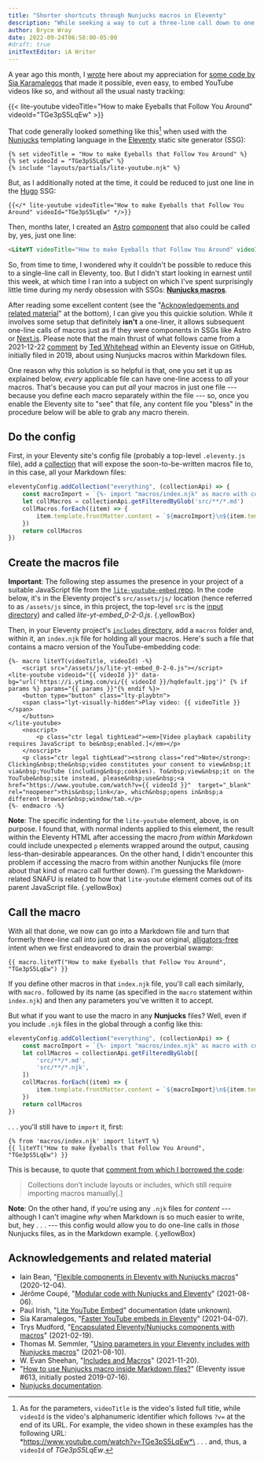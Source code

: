 ```yaml
---
title: "Shorter shortcuts through Nunjucks macros in Eleventy"
description: "While seeking a way to cut a three-line call down to one line, I found some great advice on using a sometimes-overlooked aspect of a popular templating language."
author: Bryce Wray
date: 2022-09-24T06:58:00-05:00
#draft: true
initTextEditor: iA Writer
---
```


A year ago this month, I [wrote](https://www.brycewray.com/posts/2021/09/gems-in-rough-09/) here about my appreciation for [some code by Sia Karamalegos](https://sia.codes/posts/lite-youtube-embed-eleventy/) that made it possible, even easy, to embed YouTube videos like so, and without all the usual nasty tracking:

{{< lite-youtube videoTitle="How to make Eyeballs that Follow You Around" videoId="TGe3pS5LqEw" >}}

That code generally looked something like this[^params] when used with the [Nunjucks](https://mozilla.github.io/nunjucks) templating language in the [Eleventy](https://11ty.dev) static site generator (SSG):

[^params]: As for the parameters, `videoTitle` is the video's listed full title, while `videoId` is the video's alphanumeric identifier which follows `?v=` at the end of its URL. For example, the video shown in these examples has the following URL:\
*https://www.youtube.com/watch?v=TGe3pS5LqEw*\
. . . and, thus, a `videoId` of *TGe3pS5LqEw*.

```twig
{% set videoTitle = "How to make Eyeballs that Follow You Around" %}
{% set videoId = "TGe3pS5LqEw" %}
{% include "layouts/partials/lite-youtube.njk" %}
```

But, as I additionally noted at the time, it could be reduced to just one line in the [Hugo](https://gohugo.io) SSG:

```go-html-template
{{</* lite-youtube videoTitle="How to make Eyeballs that Follow You Around" videoId="TGe3pS5LqEw" */>}}
```

Then, months later, I created an [Astro](https://astro.build) [component](https://github.com/brycewray/astro-site/blob/main/src/components/Lite-YouTube.astro) that also could be called by, yes, just one line:

```html
<LiteYT videoTitle="How to make Eyeballs that Follow You Around" videoId="TGe3pS5LqEw" />
```

So, from time to time, I wondered why it couldn't be possible to reduce this to a single-line call in Eleventy, too. But I didn't start looking in earnest until this week, at which time I ran into a subject on which I've spent surprisingly little time during my nerdy obsession with SSGs: **[Nunjucks macros](https://mozilla.github.io/nunjucks/templating.html#macro)**.

After reading some excellent content (see the "[Acknowledgements and related material](#acknowledgements-and-related-material)" at the bottom), I can give you this quickie solution. While it involves some setup that definitely **isn't** a one-liner, it allows subsequent one-line calls of macros just as if they were components in SSGs like Astro or [Next.js](https://nextjs.org). Please note that the main thrust of what follows came from a 2021-12-22 [comment](https://github.com/11ty/eleventy/issues/613#issuecomment-999637109) by [Ted Whitehead](https://github.com/tedw) within an Eleventy issue on GitHub, initially filed in 2019, about using Nunjucks macros within Markdown files.

One reason why this solution is so helpful is that, one you set it up as explained below, *every* applicable file can have one-line access to *all* your macros. That's because you can put *all* your macros in just one file --- because you define each macro separately within the file --- so, once you enable the Eleventy site to "see" that file, any content file you "bless" in the procedure below will be able to grab any macro therein.

## Do the config

First, in your Eleventy site's config file (probably a top-level `.eleventy.js` file), add a [collection](https://11ty.dev/docs/collections) that will expose the soon-to-be-written macros file to, in this case, all your Markdown files:

```js
eleventyConfig.addCollection("everything", (collectionApi) => {
	const macroImport = `{%- import "macros/index.njk" as macro with context -%}`
	let collMacros = collectionApi.getFilteredByGlob('src/**/*.md')
	collMacros.forEach((item) => {
		item.template.frontMatter.content = `${macroImport}\n${item.template.frontMatter.content}`
	})
	return collMacros
})
```

## Create the macros file

**Important**: The following step assumes the presence in your project of a suitable JavaScript file from the [`lite-youtube-embed` repo](https://github.com/paulirish/lite-youtube-embed). In the code below, it's in the Eleventy project's `src/assets/js/` location (hence referred to as `/assets/js` since, in this project, the top-level `src` is the [input directory](https://www.11ty.dev/docs/config/#input-directory)) and called *lite-yt-embed_0-2-0.js*.
{.yellowBox}

Then, in your Eleventy project's [`includes` directory](https://www.11ty.dev/docs/config/#directory-for-includes), add a `macros` folder and, within it, an `index.njk` file for holding all your macros. Here's such a file that contains a macro version of the YouTube-embedding code:

```twig
{%- macro liteYT(videoTitle, videoId) -%}
	<script src="/assets/js/lite-yt-embed_0-2-0.js"></script>
<lite-youtube videoid="{{ videoId }}" data-bg="url('https://i.ytimg.com/vi/{{ videoId }}/hqdefault.jpg')" {% if params %} params="{{ params }}"{% endif %}>
	<button type="button" class="lty-playbtn">
	<span class="lyt-visually-hidden">Play video: {{ videoTitle }}</span>
	</button>
</lite-youtube>
	<noscript>
		<p class="ctr legal tightLead"><em>[Video playback capability requires JavaScript to be&nbsp;enabled.]</em></p>
	</noscript>
	<p class="ctr legal tightLead"><strong class="red">Note</strong>: Clicking&nbsp;the&nbsp;video constitutes your consent to view&nbsp;it via&nbsp;YouTube (including&nbsp;cookies). To&nbsp;view&nbsp;it on the YouTube&nbsp;site instead, please&nbsp;use&nbsp;<a href="https://www.youtube.com/watch?v={{ videoId }}"  target="_blank" rel="noopener">this&nbsp;link</a>, which&nbsp;opens in&nbsp;a different browser&nbsp;window/tab.</p>
{%- endmacro -%}
```

**Note**: The specific indenting for the `lite-youtube` element, above, is on purpose. I found that, with normal indents applied to this element, the result within the Eleventy HTML after accessing the macro *from within Markdown* could include unexpected `p` elements wrapped around the output, causing less-than-desirable appearances. On the other hand, I didn't encounter this problem if accessing the macro from within another Nunjucks file (more about that kind of macro call further down). I'm guessing the Markdown-related SNAFU is related to how that `lite-youtube` element comes out of its parent JavaScript file.
{.yellowBox}

## Call the macro

With all that done, we now can go into a Markdown file and turn that formerly three-line call into just one, as was our original, [alligators-free](https://idioms.thefreedictionary.com/up+to+my+ass+in+alligators) intent when we first endeavored to drain the proverbial swamp:

```twig
{{ macro.liteYT("How to make Eyeballs that Follow You Around", "TGe3pS5LqEw") }}
```

If you define other macros in that `index.njk` file, you'll call each similarly, with `macro.` followed by its name (as specified in the `macro` statement within `index.njk`) and then any parameters you've written it to accept.

But what if you want to use the macro in any **Nunjucks** files? Well, even if you include `.njk` files in the global through a config like this:

```js
eleventyConfig.addCollection("everything", (collectionApi) => {
	const macroImport = `{%- import "macros/index.njk" as macro with context -%}`
	let collMacros = collectionApi.getFilteredByGlob([
		'src/**/*.md',
		'src/**/*.njk',
	])
	collMacros.forEach((item) => {
		item.template.frontMatter.content = `${macroImport}\n${item.template.frontMatter.content}`
	})
	return collMacros
})
```

. . . you'll still have to `import` it, first:

```twig
{% from 'macros/index.njk' import liteYT %}
{{ liteYT("How to make Eyeballs that Follow You Around", "TGe3pS5LqEw") }}
```

This is because, to quote that [comment from which I borrowed the code](https://github.com/11ty/eleventy/issues/613#issuecomment-999637109):

> Collections don’t include layouts or includes, which still require importing macros manually[.]

**Note**: On the other hand, if you're using any `.njk` files for *content* --- although I can't imagine *why* when Markdown is so much easier to write, but, hey . . . --- this config would allow you to do one-line calls in *those* Nunjucks files, as in the Markdown example.
{.yellowBox}

## Acknowledgements and related material

- Iain Bean, "[Flexible components in Eleventy with Nunjucks macros](https://iainbean.com/posts/2020/flexible-components-in-eleventy-with-nunjucks-macros/)" (<span class="nobrk">2020-12-04</span>).
- Jérôme Coupé, "[Modular code with Nunjucks and Eleventy](https://www.webstoemp.com/blog/modular-code-nunjucks-eleventy/)" (<span class="nobrk">2021-08-06</span>).
- Paul Irish, "[Lite YouTube Embed](https://github.com/paulirish/lite-youtube-embed#readme)" documentation (<span class="nobrk">date unknown</span>).
- Sia Karamalegos, "[Faster YouTube embeds in Eleventy](https://sia.codes/posts/lite-youtube-embed-eleventy/)" (<span class="nobrk">2021-04-07</span>).
- Trys Mudford, "[Encapsulated Eleventy/Nunjucks components with macros](https://www.trysmudford.com/blog/encapsulated-11ty-components/)" (<span class="nobrk">2021-02-19</span>).
- Thomas M. Semmler, "[Using parameters in your Eleventy includes with Nunjucks macros](https://helloyes.dev/blog/2021/using-parameters-in-your-eleventy-includes-with-nunjucks-macros/)" (<span class="nobrk">2021-08-10</span>).
- W. Evan Sheehan, "[Includes and Macros](https://darthmall.net/weblog/2021/includes-and-macros/)" (<span class="nobrk">2021-11-20</span>).
- "[How to use Nunjucks macro inside Markdown files?](https://github.com/11ty/eleventy/issues/613)" (Eleventy issue #613, initially posted <span class="nobrk">2019-07-16</span>).
- [Nunjucks documentation](https://mozilla.github.io/nunjucks/templating.html).
